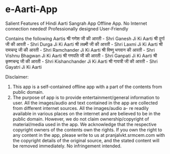 # e-Aarti-App

Salient Features of Hindi Aarti Sangrah App
Offline App. No Internet connection needed!
Professionally designed
User-Friendly

Contains the following Aartis
श्री गणेश जी की आरती - Shri Ganesh Ji Ki Aarti
श्री दुर्गा जी की आरती - Shri Durga Ji Ki Aarti
श्री लक्ष्मी जी की आरती - Shri Laxmi Ji Ki Aarti
श्री रामचन्द्र जी की आरती - Shri Ramchander Ji Ki Aarti
श्री विष्णु भगवान की आरती - Shri Vishnu Bhagwan Ji Ki Aarti
श्री गणपति जी की आरती - Shri Ganpati Ji Ki Aarti
श्री कृष्णचन्द्र जी की आरती - Shri Kishanchander Ji Ki Aarti
श्री गायत्री जी की आरती - Shri Gayatri Ji Ki Aarti


Disclaimer:
1. This app is a self-contained offline app with a part of the contents from public domain.
2. The purpose of app is to provide entertainment/general information to user. All the images/audio 
and text contained in the app are collected from different internet sources. All the images/audio a-
re readily available in various places on the internet and are believed to be in the public domain. 
However, we do not claim ownership/copyright of material/media used in the app. We acknowledge that 
the respective copyright owners of the contents own the rights. If you own the right to any content 
in the app, please write to us at pranjalvkt.srmcem.com with the copyright details of the original source, 
and the stated content will be removed immediately. No infringement intended.
